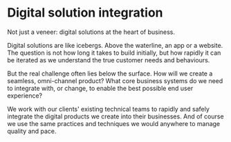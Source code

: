 # Digital solution integration

Not just a veneer: digital solutions at the heart of business.

Digital solutions are like icebergs. Above the waterline, an app or a website. The question is not how long it takes to build initially, but how rapidly it can be iterated as we understand the true customer needs and behaviours.

But the real challenge often lies below the surface. How will we create a seamless, omni-channel product? What core business systems do we need to integrate with, or change, to enable the best possible end user experience?

We work with our clients' existing technical teams to rapidly and safely integrate the digital products we create into their businesses. And of course we use the same practices and techniques we would anywhere to manage quality and pace.